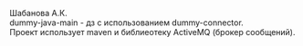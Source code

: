 Шабанова А.К.<br>
dummy-java-main - дз с использованием dummy-connector.<br>
Проект использует maven и библиеотеку ActiveMQ (брокер сообщений).
